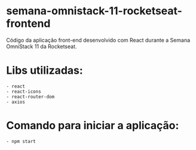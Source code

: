 # semana-omnistack-11-rocketseat-frontend
Código da aplicação front-end desenvolvido com React durante a Semana OmniStack 11 da Rocketseat.

# Libs utilizadas:
    - react
    - react-icons
    - react-router-dom
    - axios

# Comando para iniciar a aplicação:
    - npm start
